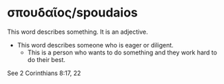# σπουδαῖος/spoudaios
This word describes something. It is an adjective.
* This word describes someone who is eager or diligent.
    * This is a person who wants to do something and they work hard to do their best.

See 2 Corinthians 8:17, 22
